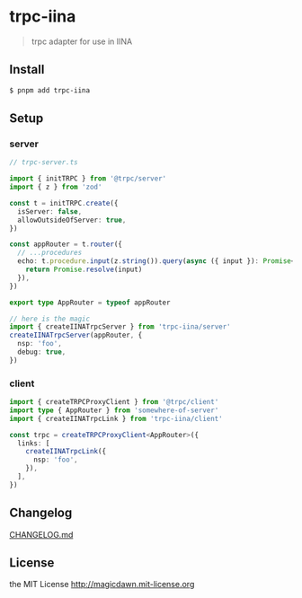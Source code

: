 # trpc-iina

> trpc adapter for use in IINA

## Install

```sh
$ pnpm add trpc-iina
```

## Setup

### server

```ts
// trpc-server.ts

import { initTRPC } from '@trpc/server'
import { z } from 'zod'

const t = initTRPC.create({
  isServer: false,
  allowOutsideOfServer: true,
})

const appRouter = t.router({
  // ...procedures
  echo: t.procedure.input(z.string()).query(async ({ input }): Promise<string> => {
    return Promise.resolve(input)
  }),
})

export type AppRouter = typeof appRouter

// here is the magic
import { createIINATrpcServer } from 'trpc-iina/server'
createIINATrpcServer(appRouter, {
  nsp: 'foo',
  debug: true,
})
```

### client

```ts
import { createTRPCProxyClient } from '@trpc/client'
import type { AppRouter } from 'somewhere-of-server'
import { createIINATrpcLink } from 'trpc-iina/client'

const trpc = createTRPCProxyClient<AppRouter>({
  links: [
    createIINATrpcLink({
      nsp: 'foo',
    }),
  ],
})
```

## Changelog

[CHANGELOG.md](CHANGELOG.md)

## License

the MIT License http://magicdawn.mit-license.org
